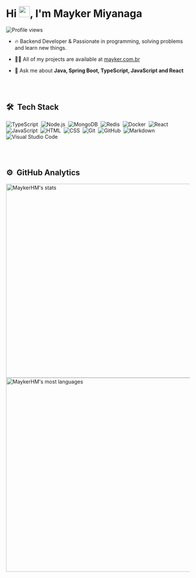 <h1 align="left">Hi <img src="https://raw.githubusercontent.com/kaueMarques/kaueMarques/master/hi.gif" height="30px">, I'm Mayker Miyanaga</h1>
<p align="left"> <img src="https://komarev.com/ghpvc/?username=MaykerHM&color=yellow" alt="Profile views" /> </p>

- 🔥 Backend Developer & Passionate in programming, solving problems and learn new things.

- 👨‍💻 All of my projects are available at [mayker.com.br](https://mayker.com.br)

- 💬 Ask me about **Java, Spring Boot, TypeScript, JavaScript and React**

<br><br>

## 🛠 &nbsp;Tech Stack

![TypeScript](https://img.shields.io/badge/-TypeScript-05122A?style=flat&logo=typescript)&nbsp;
![Node.js](https://img.shields.io/badge/-Node.js-05122A?style=flat&logo=node.js)&nbsp;
![MongoDB](https://img.shields.io/badge/-MongoDB-05122A?style=flat&logo=mongodb)&nbsp;
![Redis](https://img.shields.io/badge/-Redis-05122A?style=flat&logo=redis&logoColor=007ACC)&nbsp;
![Docker](https://img.shields.io/badge/-Docker-05122A?style=flat&logo=docker&logoColor=007ACC)&nbsp;
![React](https://img.shields.io/badge/-React-05122A?style=flat&logo=react)&nbsp;
![JavaScript](https://img.shields.io/badge/-JavaScript-05122A?style=flat&logo=javascript)&nbsp;
![HTML](https://img.shields.io/badge/-HTML-05122A?style=flat&logo=HTML5)&nbsp;
![CSS](https://img.shields.io/badge/-CSS-05122A?style=flat&logo=CSS3&logoColor=1572B6)&nbsp;
![Git](https://img.shields.io/badge/-Git-05122A?style=flat&logo=git)&nbsp;
![GitHub](https://img.shields.io/badge/-GitHub-05122A?style=flat&logo=github)&nbsp;
![Markdown](https://img.shields.io/badge/-Markdown-05122A?style=flat&logo=markdown)&nbsp;
![Visual Studio Code](https://img.shields.io/badge/-Visual%20Studio%20Code-05122A?style=flat&logo=visual-studio-code&logoColor=007ACC)&nbsp;

<br><br>

## ⚙️ &nbsp;GitHub Analytics

<p align="left">
<img width="530em" src="https://github-readme-stats.vercel.app/api?username=MaykerHM&show_icons=true&theme=vision-friendly-dark" alt="MaykerHM's stats"/>
<img width="530em" src="https://github-readme-stats.vercel.app/api/top-langs/?username=MaykerHM&layout=compact&theme=vision-friendly-dark" alt="MaykerHM's most languages"/>
</p>

<!--
**MaykerHM/MaykerHM** is a ✨ _special_ ✨ repository because its `README.md` (this file) appears on your GitHub profile.

Here are some ideas to get you started:

- 🔭 I’m currently working on ...
- 🌱 I’m currently learning ...
- 👯 I’m looking to collaborate on ...
- 🤔 I’m looking for help with ...
- 💬 Ask me about ...
- 📫 How to reach me: ...
- ⚡ Fun fact: ...
-->
